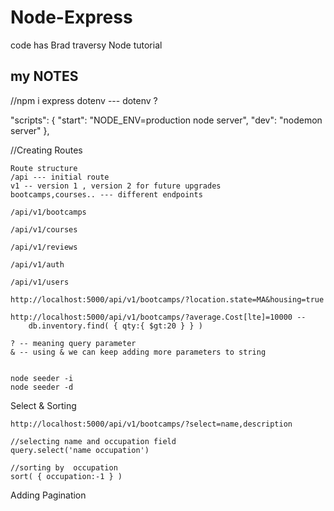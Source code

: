 # Node-Express
code has Brad traversy Node tutorial



##   my NOTES  

//npm i express dotenv --- dotenv ?

"scripts": {
    "start": "NODE_ENV=production node server",
    "dev": "nodemon server"
  },


//Creating Routes


```
Route structure
/api --- initial route
v1 -- version 1 , version 2 for future upgrades
bootcamps,courses.. --- different endpoints

/api/v1/bootcamps

/api/v1/courses

/api/v1/reviews

/api/v1/auth

/api/v1/users
```

```
http://localhost:5000/api/v1/bootcamps/?location.state=MA&housing=true

http://localhost:5000/api/v1/bootcamps/?average.Cost[lte]=10000 -- 
    db.inventory.find( { qty:{ $gt:20 } } )

? -- meaning query parameter
& -- using & we can keep adding more parameters to string


node seeder -i
node seeder -d
```

Select & Sorting
```
http://localhost:5000/api/v1/bootcamps/?select=name,description

//selecting name and occupation field
query.select('name occupation')

//sorting by  occupation
sort( { occupation:-1 } )

```

Adding Pagination
```

```

